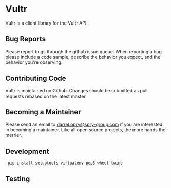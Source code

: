 # Vultr

Vultr is a client library for the Vultr API.

## Bug Reports 

Please report bugs through the github issue queue. When reporting a bug please include a code sample, describe the behavior you expect, and the behavior you're observing.

## Contributing Code

Vultr is maintained on Github. Changes should be submitted as pull requests rebased on the latest master. 

## Becoming a Maintainer

Please send an email to darrel.opry@spry-group.com if you are interested in becoming a maintainer. Like all open source projects, the more hands the merrier. 

## Development

```
 pip install setuptools virtualenv pep8 wheel twine

```

## Testing